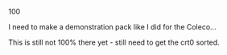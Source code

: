 100

I need to make a demonstration pack like I did for the Coleco...

This is still not 100% there yet - still need to get the crt0 sorted.
